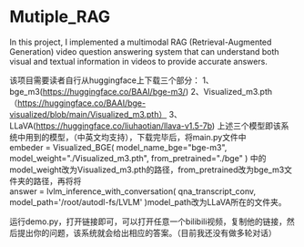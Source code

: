 # Mutiple_RAG
In this project, I implemented a multimodal RAG (Retrieval-Augmented Generation) video question answering system that can understand both visual and textual information in videos to provide accurate answers.

该项目需要读者自行从huggingface上下载三个部分：
1、bge_m3(https://huggingface.co/BAAI/bge-m3/)
2、Visualized_m3.pth（https://huggingface.co/BAAI/bge-visualized/blob/main/Visualized_m3.pth）
3、LLaVA(https://huggingface.co/liuhaotian/llava-v1.5-7b) 
上述三个模型即该系统中用到的模型，（中英文均支持），下载完毕后，将main.py文件中    
embeder = Visualized_BGE(
        model_name_bge="bge-m3",
        model_weight="./Visualized_m3.pth",
        from_pretrained="./bge"
    )
中的model_weight改为Visualized_m3.pth的路径，from_pretrained改为bge_m3文件夹的路径，再将将    
answer = lvlm_inference_with_conversation(
        qna_transcript_conv,
        model_path='/root/autodl-fs/LVLM'
    )model_path改为LLaVA所在的文件夹。

运行demo.py，打开链接即可，可以打开任意一个bilibili视频，复制他的链接，然后提出你的问题，该系统就会给出相应的答案。（目前我还没有做多轮对话）

